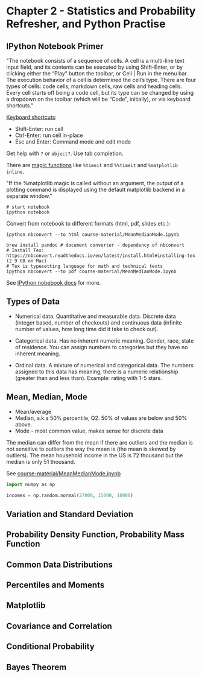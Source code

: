 # Chapter 2 - Statistics and Probability Refresher, and Python Practise

## IPython Notebook Primer

"The notebook consists of a sequence of cells. A cell is a multi-line text input field, and its contents can be executed by using Shift-Enter, or by clicking either the “Play” button the toolbar, or Cell | Run in the menu bar. The execution behavior of a cell is determined the cell’s type. There are four types of cells: code cells, markdown cells, raw cells and heading cells. Every cell starts off being a code cell, but its type can be changed by using a dropdown on the toolbar (which will be “Code”, initially), or via keyboard shortcuts."

[Keyboard shortcuts](https://ipython.org/ipython-doc/3/notebook/notebook.html#keyboard-shortcuts):

* Shift-Enter: run cell
* Ctrl-Enter: run cell in-place
* Esc and Enter: Command mode and edit mode

Get help with `?` or `object?`. Use tab completion.

There are [magic functions](https://ipython.org/ipython-doc/3/interactive/tutorial.html#magics-explained) like
`%timeit` and `%%timeit` and `%matplotlib inline`.

"If the %matplotlib magic is called without an argument, the output of a plotting command is displayed using the default matplotlib backend in a separate window."

```
# start notebook
ipython notebook
```

Convert from notebook to different formats (html, pdf, slides etc.):

```
ipython nbconvert --to html course-material/MeanMedianMode.ipynb

brew install pandoc # document converter - dependency of nbconvert
# Install Tex: https://nbconvert.readthedocs.io/en/latest/install.html#installing-tex (2.9 GB on Mac)
# Tex is typesetting language for math and technical texts
ipython nbconvert --to pdf course-material/MeanMedianMode.ipynb
```

See [IPython nobebook docs](https://ipython.org/ipython-doc/3/notebook) for more.

## Types of Data

* Numerical data. Quantitative and measurable data. Discrete data (integer based, number of checkouts) and continuous data (infinite number of values, how long time did it take to check out).

* Categorical data. Has no inherent numeric meaning. Gender, race, state of residence. You can assign numbers to categories but they have no inherent meaning.

* Ordinal data. A mixture of numerical and categorical data. The numbers assigned to this data has meaning, there is a numeric relationship (greater than and less than). Example: rating with 1-5 stars.

## Mean, Median, Mode

* Mean/average
* Median, a.k.a 50% percentile, Q2. 50% of values are below and 50% above.
* Mode - most common value, makes sense for discrete data

The median can differ from the mean if there are outliers and the median is not
sensitive to outliers the way the mean is (the mean is skewed by outliers).
The mean household income in the US is 72 thousand but the median is only 51 thousand.

See [course-material/MeanMedianMode.ipynb](course-material/MeanMedianMode.ipynb)

```python
import numpy as np

incomes = np.random.normal(27000, 15000, 10000)

```

## Variation and Standard Deviation

## Probability Density Function, Probability Mass Function

## Common Data Distributions

## Percentiles and Moments

## Matplotlib

## Covariance and Correlation

## Conditional Probability

## Bayes Theorem
